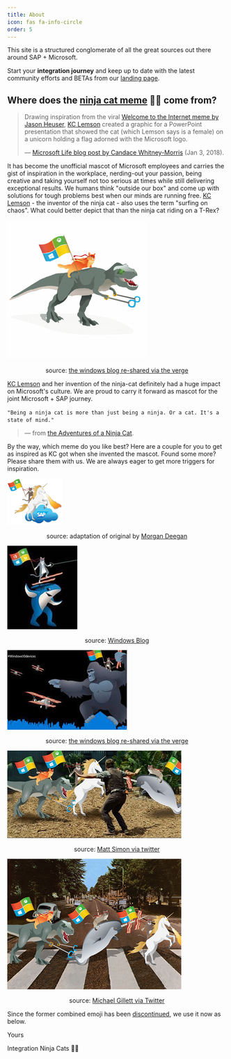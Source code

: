 ```yaml
---
title: About
icon: fas fa-info-circle
order: 5
---
```


This site is a structured conglomerate of all the great sources out there around SAP + Microsoft.

Start your **integration journey** and keep up to date with the latest community efforts and BETAs from our [landing page](https://github.com/MartinPankraz/ninja-unicorn).

## Where does the [ninja cat meme](https://devblogs.microsoft.com/oldnewthing/20160804-00/?p=94025) 🥷🐱 come from?

>Drawing inspiration from the viral [Welcome to the Internet meme by Jason Heuser](https://sharpwriter.deviantart.com/art/Welcome-to-the-Internet-Please-Follow-me-322248378), [KC Lemson](https://twitter.com/kclemson) created a graphic for a PowerPoint presentation that showed the cat (which Lemson says is a female) on a unicorn holding a flag adorned with the Microsoft logo.
>
>&mdash; [Microsoft Life blog post by Candace Whitney-Morris](https://news.microsoft.com/life/author/morris/) (Jan 3, 2018).

It has become the unofficial mascot of Microsoft employees and carries the gist of inspiration in the workplace, nerding-out your passion, being creative and taking yourself not too serious at times while still delivering exceptional results. We humans think "outside our box" and come up with solutions for tough problems best when our minds are running free. [KC Lemson](https://news.microsoft.com/life/ninja-cat/) - the inventor of the ninja cat - also uses the term "surfing on chaos". What could better depict that than the ninja cat riding on a T-Rex?

![ninja cat riding trex](https://raw.githubusercontent.com/MartinPankraz/ninja-unicorn/main/img/trex.gif)

<p style="text-align: center;">source: <a href="https://www.theverge.com/2015/7/21/9008239/microsoft-ninja-cat-t-rex-skype-emoticon">the windows blog re-shared via the verge</a></p>

[KC Lemson](https://news.microsoft.com/life/ninja-cat/) and her invention of the ninja-cat definitely had a huge impact on Microsoft's culture. We are proud to carry it forward as mascot for the joint Microsoft + SAP journey.

`"Being a ninja cat is more than just being a ninja. Or a cat. It's a state of mind."`
>&mdash; from [the Adventures of a Ninja Cat](https://www.microsoft.com/p/the-adventures-of-ninja-cat/9p9wg52xpknd#activetab=pivot:overviewtab).

By the way, which meme do you like best? Here are a couple for you to get as inspired as KC got when she invented the mascot. Found some more? Please share them with us. We are always eager to get more triggers for inspiration.

![ninja cat riding unicorn over sap cloud](https://raw.githubusercontent.com/MartinPankraz/ninja-unicorn/main/img/ninja-unicorn.png)

<p style="text-align: center;">source: adaptation of original by <a href="https://www.linkedin.com/in/morgan-kipp-deegan/">Morgan Deegan</a></p>

![ninja cat riding trex](https://raw.githubusercontent.com/MartinPankraz/ninja-unicorn/main/img/ninja-shark.jpg)

<p style="text-align: center;">source: <a href="https://blogs.windows.com/devices/2015/08/06/rock-the-ninjacat-riding-a-t-rex-on-your-lumia/"> Windows Blog</a></p>

![ninja cat with kong](https://raw.githubusercontent.com/MartinPankraz/ninja-unicorn/main/img/ninja-kong-theverge.jpg)

<p style="text-align: center;">source: <a href="https://www.theverge.com/2015/9/14/9324787/microsoft-windows-ninja-cat-windows-10-hardware-invite">the windows blog re-shared via the verge</a></p>

![ninja cat jurassic park](https://raw.githubusercontent.com/MartinPankraz/ninja-unicorn/main/img/ninja-jurassic.jpg)

<p style="text-align: center;">source: <a href="https://twitter.com/DrMattSm/status/624601443014586369">Matt Simon via twitter</a></p>

![ninja cat beatles](https://raw.githubusercontent.com/MartinPankraz/ninja-unicorn/main/img/ninja-beatles.png)

<p style="text-align: center;">source: <a href="https://twitter.com/MichaelGillett/status/623611994009149440">Michael Gillett via Twitter</a></p>

Since the former combined emoji has been [discontinued](https://emojipedia.org/ninja-cat/), we use it now as below.

Yours

Integration Ninja Cats 🥷🐱

